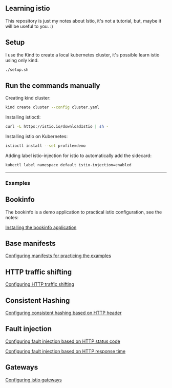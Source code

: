 ## Learning istio

This repository is just my notes about Istio, it's not a tutorial, but, maybe it will be useful to you. :)

## Setup

I use the Kind to create a local kubernetes cluster, it's possible learn istio using only kind.

```sh
./setup.sh
```

## Run the commands manually 

Creating kind cluster:

```sh
kind create cluster --config cluster.yaml
```

Installing istioctl:

```sh
curl -L https://istio.io/downloadIstio | sh -
```

Installing istio on Kubernetes:

```sh
istioctl install --set profile=demo
```

Adding label istio-injection for istio to automatically add the sidecard:

```sh
kubectl label namespace default istio-injection=enabled
```

<hr>

### Examples

## Bookinfo

The bookinfo is a demo application to practical istio configuration, see the notes:

[Installing the bookinfo application](./docs/bookinfo/bookinfo.md)

## Base manifests

[Configuring manifests for practicing the examples](./docs/deployments/deployments.md)

## HTTP traffic shifting

[Configuring HTTP traffic shifting](./docs/http-traffic-shifting/http-traffic-shifting.md)

## Consistent Hashing

[Configuring consistent hashing based on HTTP header](./docs/consistent-hash/consistent-hash.md)

## Fault injection

[Configuring fault injection based on HTTP status code](./docs/fault-injection/fault-injection.md#response-time)

[Configuring fault injection based on HTTP response time](./docs/fault-injection/fault-injection.md#http-status-code)

## Gateways

[Configuring istio gateways](./docs/gateways/gateways.md)

